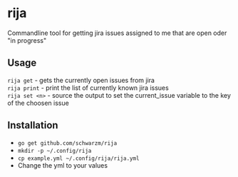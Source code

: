 # rija

Commandline tool for getting jira issues assigned to me that are open oder "in progress"

## Usage

``` rija get ``` - gets the currently open issues from jira  
``` rija print ``` - print the list of currently known jira issues  
``` rija set <n> ``` - source the output to set the current_issue variable to the key of the choosen issue 

## Installation

- ```go get github.com/schwarzm/rija```  
- ```mkdir -p ~/.config/rija```
- ```cp example.yml ~/.config/rija/rija.yml```
- Change the yml to your values

